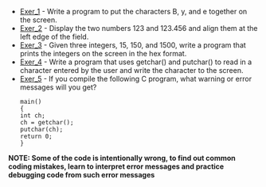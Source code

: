 - [Exer_1](hr5ex1.c) - Write a program to put the characters B, y, and e together on the screen.
- [Exer_2](hr5ex2.c) - Display the two numbers 123 and 123.456 and align them at the left edge of the field.
- [Exer_3](hr5ex3.c) - Given three integers, 15, 150, and 1500, write a program that prints the integers on the screen in the hex format.
- [Exer_4](hr5ex4.c) - Write a program that uses getchar() and putchar() to read in a character entered by the user and write the character to the screen.
- [Exer_5](hr5ex5.c) - If you compile the following C program, what warning or error messages will you get?
	```
	main()
	{
	int ch;
	ch = getchar();
	putchar(ch);
	return 0;
	}
	```
	
**NOTE: Some of the code is intentionally wrong, to find out common coding mistakes, learn to interpret error messages and practice debugging code from such error messages**
